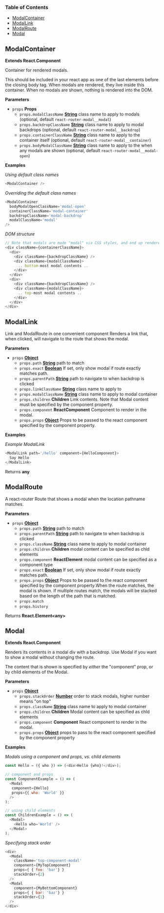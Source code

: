 <!-- Generated by documentation.js. Update this documentation by updating the source code. -->

### Table of Contents

-   [ModalContainer](#modalcontainer)
-   [ModalLink](#modallink)
-   [ModalRoute](#modalroute)
-   [Modal](#modal)

## ModalContainer

**Extends React.Component**

Container for rendered modals.

This should be included in your react app as one of the last elements before the closing body tag.
When modals are rendered, they live inside this container.
When no modals are shown, nothing is rendered into the DOM.

**Parameters**

-   `props` **Props** 
    -   `props.modalClassName` **[String](https://developer.mozilla.org/en-US/docs/Web/JavaScript/Reference/Global_Objects/String)** class name to apply to modals (optional, default `react-router-modal__modal`)
    -   `props.backdropClassName` **[String](https://developer.mozilla.org/en-US/docs/Web/JavaScript/Reference/Global_Objects/String)** class name to apply to modal backdrops (optional, default `react-router-modal__backdrop`)
    -   `props.containerClassName` **[String](https://developer.mozilla.org/en-US/docs/Web/JavaScript/Reference/Global_Objects/String)** class name to apply to the container itself (optional, default `react-router-modal__container`)
    -   `props.bodyModalClassName` **[String](https://developer.mozilla.org/en-US/docs/Web/JavaScript/Reference/Global_Objects/String)** class name to apply to the <body /> when any modals are shown (optional, default `react-router-modal__modal-open`)

**Examples**

_Using default class names_

```javascript
<ModalContainer />
```

_Overriding the default class names_

```javascript
<ModalContainer
  bodyModalOpenClassName='modal-open'
  containerClassName='modal-container'
  backdropClassName='modal-backdrop'
  modalClassName='modal'
/>
```

_DOM structure_

```javascript
// Note that modals are made "modal" via CSS styles, and end up rendered like the following in the DOM (with two modals, for example):
<div className={containerClassName}>
  <div>
    <div className={backdropClassName} />
    <div className={modalClassName}>
      .. bottom-most modal contents ..
    </div>
  </div>
  <div>
    <div className={backdropClassName} />
    <div className={modalClassName}>
      .. top-most modal contents ..
    </div>
  </div>
</div>
```

## ModalLink

Link and ModalRoute in one convenient component
Renders a link that, when clicked, will navigate to the route that shows the modal.

**Parameters**

-   `props` **[Object](https://developer.mozilla.org/en-US/docs/Web/JavaScript/Reference/Global_Objects/Object)** 
    -   `props.path` **[String](https://developer.mozilla.org/en-US/docs/Web/JavaScript/Reference/Global_Objects/String)** path to match
    -   `props.exact` **[Boolean](https://developer.mozilla.org/en-US/docs/Web/JavaScript/Reference/Global_Objects/Boolean)** If set, only show modal if route exactly matches path.
    -   `props.parentPath` **[String](https://developer.mozilla.org/en-US/docs/Web/JavaScript/Reference/Global_Objects/String)** path to navigate to when backdrop is clicked
    -   `props.linkClassName` **[String](https://developer.mozilla.org/en-US/docs/Web/JavaScript/Reference/Global_Objects/String)** class name to apply to <Link />
    -   `props.modalClassName` **[String](https://developer.mozilla.org/en-US/docs/Web/JavaScript/Reference/Global_Objects/String)** class name to apply to modal container
    -   `props.children` **Children** Link contents. Note that Modal content must be specified by the component property.
    -   `props.component` **ReactComponent** Component to render in the modal.
    -   `props.props` **[Object](https://developer.mozilla.org/en-US/docs/Web/JavaScript/Reference/Global_Objects/Object)** Props to be passed to the react component specified by the component property.

**Examples**

_Example ModalLink_

```javascript
<ModalLink path='/hello' component={HelloComponent}>
  Say Hello
</ModalLink>
```

Returns **any** 

## ModalRoute

A react-router Route that shows a modal when the location pathname matches.

**Parameters**

-   `props` **[Object](https://developer.mozilla.org/en-US/docs/Web/JavaScript/Reference/Global_Objects/Object)** 
    -   `props.path` **[String](https://developer.mozilla.org/en-US/docs/Web/JavaScript/Reference/Global_Objects/String)** path to match
    -   `props.parentPath` **[String](https://developer.mozilla.org/en-US/docs/Web/JavaScript/Reference/Global_Objects/String)** path to navigate to when backdrop is clicked
    -   `props.className` **[String](https://developer.mozilla.org/en-US/docs/Web/JavaScript/Reference/Global_Objects/String)** class name to apply to modal container
    -   `props.children` **Children** modal content can be specified as chld elements
    -   `props.component` **ReactElement** modal content can be specified as a component type
    -   `props.exact` **[Boolean](https://developer.mozilla.org/en-US/docs/Web/JavaScript/Reference/Global_Objects/Boolean)** If set, only show modal if route exactly matches path.
    -   `props.props` **[Object](https://developer.mozilla.org/en-US/docs/Web/JavaScript/Reference/Global_Objects/Object)** Props to be passed to the react component specified by the component property.When the route matches, the modal is shown.
        If multiple routes match, the modals will be stacked based on the length of the path that is matched.
    -   `props.match`  
    -   `props.history`  

Returns **React.Element&lt;any>** 

## Modal

**Extends React.Component**

Renders its contents in a modal div with a backdrop.
Use Modal if you want to show a modal without changing the route.

The content that is shown is specified by _either_ the "component" prop, or by
child elements of the Modal.

**Parameters**

-   `props` **[Object](https://developer.mozilla.org/en-US/docs/Web/JavaScript/Reference/Global_Objects/Object)** 
    -   `props.stackOrder` **[Number](https://developer.mozilla.org/en-US/docs/Web/JavaScript/Reference/Global_Objects/Number)** order to stack modals, higher number means "on top"
    -   `props.className` **[String](https://developer.mozilla.org/en-US/docs/Web/JavaScript/Reference/Global_Objects/String)** class name to apply to modal container
    -   `props.children` **Children** Modal content can be specified as chld elements
    -   `props.component` **Component** React component to render in the modal.
    -   `props.props` **[Object](https://developer.mozilla.org/en-US/docs/Web/JavaScript/Reference/Global_Objects/Object)** props to pass to the react component specified by the component property

**Examples**

_Modals using a component and props, vs. child elements_

```javascript
const Hello = ({ who }) => (<div>Hello {who}!</div>);

// component and props
const ComponentExample = () => (
  <Modal
   component={Hello}
   props={{ who: 'World' }}
  />
);

// using child elements
const ChildrenExample = () => (
  <Modal>
    <Hello who='World' />
  </Modal>
);
```

_Specifying stack order_

```javascript
<div>
  <Modal
    className='top-component-modal'
    component={MyTopComponent}
    props={ { foo: 'bar'} }
    stackOrder={2}
  />
  <Modal
    component={MyBottomComponent}
    props={ { bar: 'baz'} }
    stackOrder={1}
  />
</div>
```
